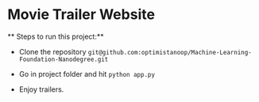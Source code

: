 # Movie Trailer Website

** Steps to run this project:**

* Clone the repository `git@github.com:optimistanoop/Machine-Learning-Foundation-Nanodegree.git`

* Go in project folder and hit `python app.py`

* Enjoy trailers.
